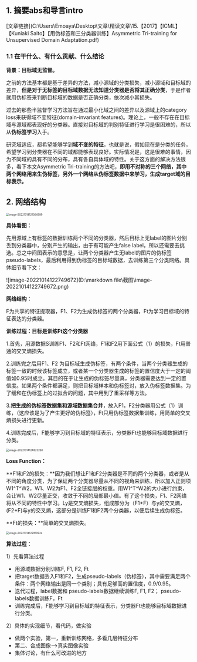 ## 1. 摘要abs和导言intro

[文章链接](C:\Users\Emoaya\Desktop\文章\精读文章\15.【2017】【ICML】【Kuniaki Saito】【用伪标签和三分类器训练】Asymmetric Tri-training for Unsupervised Domain Adaptation.pdf)

### 1.1 在干什么、有什么贡献、什么结论

**背景：目标域无监督。**

之前的方法基本都是基于差异的方法，减小源域的分类损失，减小源域和目标域的差异，**但是对于无标签的目标域数据无法知道分类器是否将其正确分类**，于是作者就用伪标签来判断目标域的数据是否正确分类，依次减小其损失。

过去的那些半监督学习方法旨在通过最小化域之间的差异以及源域上的category loss来获得域不变特征(domain-invariant features)。理论上，一般不存在在目标域与源域都表现好的分类器。直接对目标域的判别特征进行学习是很困难的，所以从**伪标签学习**入手。

研究域适应，都希望能够学到**域不变的特征**，也就是说，假如现在是分类的任务，希望学习到分类器在不同的域都能够表现良好。实际情况是，这是很难的事情，因为不同域的具有不同的分布，具有各自具体域的特性。关于这方面的解决方法很多，看下本文Asymmetric Tri-training的方法吧，**即用不对称的三个网络，其中两个网络用来生伪标签，另外一个网络从伪标签数据中来学习，生成target域的目标表示。**
## 2. 网络结构

<img src="D:\markdown file\截图\image-20221014121304589.png" alt="image-20221014121304589" style="zoom:50%;" />

**具体看图：**

先用源域上有标签的数据训练两个不同的分类器，然后目标上无label的图片分别丢到分类器中，分别产生的输出，由于有可能产生false label，所以还需要去挑选。总之中间图表示的意思是，让两个分类器产生无label的图片的伪标签 pseudo-labels，最后利用得到伪标签的目标域数据，去训练第三个分类网络。具体细节看下文：


![image-20221014122749672](D:\markdown file\截图\image-20221014122749672.png)

**网络结构：**

F为共享的特征提取器，F1、F2为生成伪标签的两个分类器，Ft为学习目标域的特征表达的分类器。

**训练过程：目标是训练Ft这个分类器**

1.首先，用源数据S训练F1、F2和Ft网络，F1和F2用下面公式（1）的损失，Ft用普通的交叉熵损失。

2.训练完之后用F1、F2 为目标域生成伪标签，有两个条件，当两个分类器生成的标签一致的时候该标签成立，或者某一个分类器生成的标签的置信度大于一定的阈值如0.95时成立。其目的在于让生成的伪标签尽量真，分类器需要达到一定的置信度。如果两个条件都满足，则把目标域样本和伪标签对，放入伪标签数据集。为了缓和在伪标签上的过拟合的问题，其中用到了重采样等方法。

3.**把生成的伪标签数据集和源域数据集合并**，放入F1，F2分类器用公式（1）训练，（这应该是为了产生更好的伪标签），Ft只用伪标签数据集训练，用简单的交叉熵损失进行更新。

4.训练完成后，F能够学习到目标域的特征表示，分类器Ft也能够目标域数据进行分类。

<img src="D:\markdown file\截图\image-20221014124823260.png" alt="image-20221014124823260" style="zoom:50%;" />

**Loss Function：**

**F1和F2的损失：**因为我们想让F1和F2分类器是不同的两个分类器，或者是从不同的角度分类，为了保证两个分类器尽量从不同的视角来训练，所以加入正则项 W1^T^W2，W1、W2为F1、F2全链接层的权重。用W1^T^W2的大小进行约束，会让W1、W2尽量正交，收敛于不同的局部最小值。有了这个损失，F1、F2网络将从不同的特性中学习。Ly是交叉熵损失，组成部分为（F1+F）与y的交叉熵，(F2+F)与y的交叉熵，这部分是训练F1和F2两个分类器，以便后续生成伪标签。

**Ft的损失：**简单的交叉熵损失。

<img src="D:\markdown file\截图\image-20221014122810924.png" alt="image-20221014122810924" style="zoom:50%;" />

**算法过程：**

1）先看算法过程

* 用源域数据分别训练F, F1, F2, Ft
* 把target数据丢入F1和F2，生成pseudo-labels（伪标签），其中需要满足两个条件：两个网络输出是同一个类别；具有足够高的置信度，0.9/0.95。
* 迭代过程，label数据和 pseudo-labels数据继续训练F, F1, F2； pseudo-labels数据训练F，Ft
* 训练完成后，F能够学习到目标域的特征表示，分类器Ft也能够目标域数据进行分类。

2）具体的实现细节，看代码，做实验

* 做两个实验，第一，重新训练网络，多看几层特征分布
* 第二、合成图像–>真实图像实验    
* 集体讨论，有什么可改进的地方

